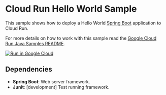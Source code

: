 # Cloud Run Hello World Sample

This sample shows how to deploy a Hello World [Spring Boot](https://spring.io/projects/spring-boot)
application to Cloud Run.

For more details on how to work with this sample read the [Google Cloud Run Java Samples README](https://github.com/GoogleCloudPlatform/java-docs-samples/tree/master/run).

[![Run in Google Cloud][run_img]][run_link]

[run_img]: https://storage.googleapis.com/cloudrun/button.svg
[run_link]: https://deploy.cloud.run/?git_repo=https://github.com/flyingstoat/google-cloud-run-hello-world

## Dependencies

* **Spring Boot**: Web server framework.
* **Junit**: [development] Test running framework.
